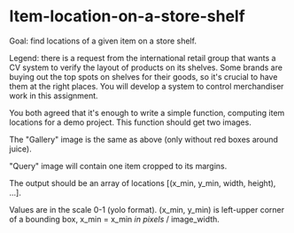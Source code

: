 # Item-location-on-a-store-shelf
Goal: find locations of a given item on a store shelf. 

Legend: there is a request from the international retail group that wants a CV system to verify the layout of products on its shelves. Some brands are buying out the top spots on shelves for their goods, so it's crucial to have them at the right places. You will develop a system to control merchandiser work in this assignment. 

You both agreed that it's enough to write a simple function, computing item locations for a demo project. This function should get two images.

The "Gallery" image is the same as above (only without red boxes around juice).

"Query" image will contain one item cropped to its margins.

 

The output should be an array of locations [(x_min, y_min, width, height), ...].

Values are in the scale 0-1 (yolo format). (x_min, y_min) is left-upper corner of a bounding box, x_min = x_min *in pixels* / image_width.
